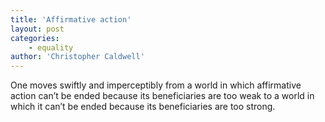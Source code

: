 ```yaml
---
title: 'Affirmative action'
layout: post
categories:
    - equality
author: 'Christopher Caldwell'
---
```


One moves swiftly and imperceptibly from a world in which affirmative action can’t be ended because its beneficiaries are too weak to a world in which it can’t be ended because its beneficiaries are too strong.